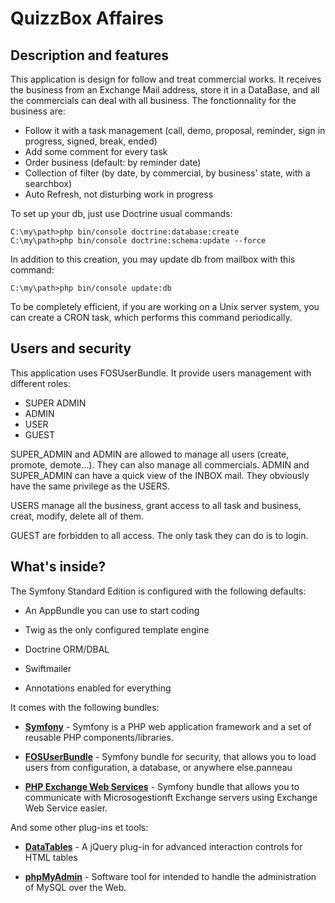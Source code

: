 QuizzBox Affaires
=================
Description and features
------------------------

This application is design for follow and treat commercial works. It receives the business from an Exchange Mail address, store it in a DataBase, and all the commercials can deal with all business. The fonctionnality for the business are:

  * Follow it with a task management (call, demo, proposal, reminder, sign in progress, signed, break, ended)
  * Add some comment for every task
  * Order business (default: by reminder date)
  * Collection of filter (by date, by commercial, by business' state, with a searchbox)
  * Auto Refresh, not disturbing work in progress

To set up your db, just use Doctrine usual commands:

```shell
C:\my\path>php bin/console doctrine:database:create
C:\my\path>php bin/console doctrine:schema:update --force
```
In addition to this creation, you may update db from mailbox with this command:
```shell
C:\my\path>php bin/console update:db
```
To be completely efficient, if you are working on a Unix server system, you can create a CRON task, which performs this command periodically.


Users and security
------------------

This application uses FOSUserBundle. It provide users management with different roles:
  - SUPER ADMIN
  - ADMIN
  - USER
  - GUEST

SUPER_ADMIN and ADMIN are allowed to manage all users (create, promote, demote...). They can also manage all commercials. ADMIN and SUPER_ADMIN can have a quick view of the INBOX mail. They obviously have the same privilege as the USERS.

USERS manage all the business, grant access to all task and business, creat, modify, delete all of them.

GUEST are forbidden to all access. The only task they can do is to login.


What's inside?
--------------

The Symfony Standard Edition is configured with the following defaults:

  * An AppBundle you can use to start coding

  * Twig as the only configured template engine

  * Doctrine ORM/DBAL

  * Swiftmailer

  * Annotations enabled for everything

It comes with the following bundles:

  * [**Symfony**][1] - Symfony is a PHP web application framework and a set of reusable PHP components/libraries.

  * [**FOSUserBundle**][2] - Symfony bundle for security, that allows you to load users from configuration, a database, or anywhere else.panneau

  * [**PHP Exchange Web Services**][3] - Symfony bundle that allows you to communicate with Microsogestionft Exchange servers using Exchange Web Service easier.

And some other plug-ins et tools:

  * [**DataTables**][4] - A jQuery plug-in for advanced interaction controls for HTML tables 

  * [**phpMyAdmin**][5] - Software tool for intended to handle the administration of MySQL over the Web.



[1]:  http://symfony.com/doc/current/index.html#gsc.tab=0
[2]:  https://symfony.com/doc/current/bundles/FOSUserBundle/index.html
[3]:  https://github.com/jamesiarmes/php-ews
[4]:  https://datatables.net/
[5]:  https://www.phpmyadmin.net/